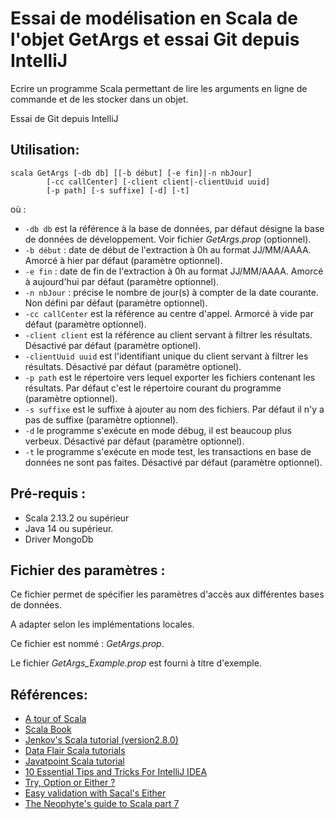 # Essai de modélisation en Scala de l'objet GetArgs et essai Git depuis IntelliJ
Ecrire un programme Scala permettant de lire les arguments en ligne de commande et de les stocker dans un objet.

Essai de Git depuis IntelliJ

## Utilisation:
```
scala GetArgs [-db db] [[-b début] [-e fin]|-n nbJour]
		[-cc callCenter] [-client client|-clientUuid uuid]
		[-p path] [-s suffixe] [-d] [-t]
```
où :
* ```-db db``` est la référence à la base de données, par défaut désigne la base de données de développement. Voir fichier *GetArgs.prop* (optionnel).
* ```-b début``` : date de début de l'extraction à 0h au format JJ/MM/AAAA. Amorcé à hier par défaut (paramètre optionnel).
* ```-e fin``` : date de fin de l'extraction à 0h au format JJ/MM/AAAA. Amorcé à aujourd'hui par défaut (paramètre optionnel).
* ```-n nbJour``` : précise le nombre de jour(s) à compter de la date courante. Non défini par défaut (paramètre optionnel).
* ```-cc callCenter``` est la référence au centre d'appel. Armorcé à vide par défaut (paramètre optionnel).
* ```-client client``` est la référence au client servant à filtrer les résultats. Désactivé par défaut (paramètre optionel).
* ```-clientUuid uuid``` est l'identifiant unique du client servant à filtrer les résultats. Désactivé par défaut (paramètre optionel).
* ```-p path``` est le répertoire vers lequel exporter les fichiers contenant les résultats. Par défaut c'est le répertoire courant du programme (paramètre optionnel).
* ```-s suffixe``` est le suffixe à ajouter au nom des fichiers. Par défaut il n'y a pas de suffixe (paramètre optionnel).
* ```-d``` le programme s'exécute en mode débug, il est beaucoup plus verbeux. Désactivé par défaut (paramètre optionnel).
* ```-t``` le programme s'exécute en mode test, les transactions en base de données ne sont pas faites. Désactivé par défaut (paramètre optionnel).

## Pré-requis :
- Scala 2.13.2 ou supérieur
- Java 14 ou supérieur.
- Driver MongoDb

## Fichier des paramètres : 
Ce fichier permet de spécifier les paramètres d'accès aux différentes bases de données.

A adapter selon les implémentations locales.

Ce fichier est nommé : *GetArgs.prop*.

Le fichier *GetArgs_Example.prop* est fourni à titre d'exemple.

## Références:
- [A tour of Scala](https://docs.scala-lang.org/tour/tour-of-scala.html)
- [Scala Book](https://docs.scala-lang.org/overviews/scala-book/introduction.html)
- [Jenkov's Scala tutorial (version2.8.0)](http://tutorials.jenkov.com/scala/index.html)
- [Data Flair Scala tutorials](https://data-flair.training/blogs/scala-tutorials-home/)
- [Javatpoint Scala tutorial](https://www.javatpoint.com/scala-tutorial)
- [10 Essential Tips and Tricks For IntelliJ IDEA](https://www.youtube.com/watch?v=Mr2mPu1tLhk)
- [Try, Option or Either ?](https://xebia.com/blog/try-option-or-either/)
- [Easy validation with Sacal's Either](https://coderwall.com/p/kokm7w/easy-validation-with-scala-s-either)
- [The Neophyte's guide to Scala part 7](https://danielwestheide.com/blog/the-neophytes-guide-to-scala-part-7-the-either-type/)
